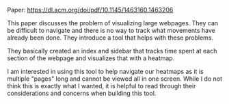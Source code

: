 Paper: https://dl.acm.org/doi/pdf/10.1145/1463160.1463206

This paper discusses the problem of visualizing large webpages. They can be difficult to navigate and there is no way to track what movements have already been done. They introduce a tool that helps with these problems. 

They basically created an index and sidebar that tracks time spent at each section of the webpage and visualizes that with a heatmap. 

I am interested in using this tool to help navigate our heatmaps as it is multiple "pages" long and cannot be viewed all in one screen. While I do not think this is exactly what I wanted, it is helpful to read through their considerations and concerns when building this tool.

